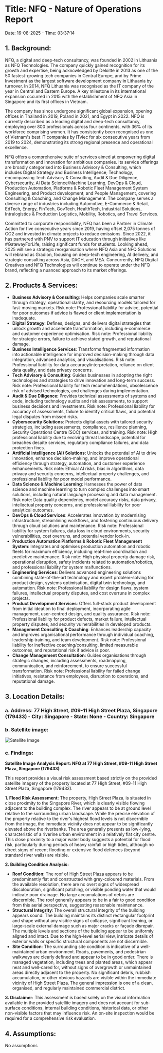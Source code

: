 # Title: NFQ - Nature of Operations Report
Date: 16-08-2025 - Time: 03:37:14

## 1. Background:
NFQ, a digital and deep-tech consultancy, was founded in 2002 in Lithuania as NFQ Technologies. The company quickly gained recognition for its growth and expertise, being acknowledged by Deloitte in 2013 as one of the 50 fastest-growing tech companies in Central Europe, and by Prime Investment as the largest software development company in Lithuania by turnover. In 2014, NFQ Lithuania was recognised as the IT company of the year in Central and Eastern Europe. A key milestone in its international expansion occurred in 2015 with the establishment of NFQ Asia in Singapore and its first offices in Vietnam.

The company has since undergone significant global expansion, opening offices in Thailand in 2019, Poland in 2021, and Egypt in 2022. NFQ is currently described as a leading digital and deep-tech consultancy, employing over 800 professionals across four continents, with 36% of its workforce comprising women. It has consistently been recognised as one of Vietnam's best IT companies by ITviec for six consecutive years from 2019 to 2024, demonstrating its strong regional presence and operational excellence.

NFQ offers a comprehensive suite of services aimed at empowering digital transformation and innovation for ambitious companies. Its service offerings are broadly categorised into Business Advisory & Consulting, which includes Digital Strategy and Business Intelligence; Technology, encompassing Tech Advisory & Consulting, Audit & Due Diligence, Cybersecurity, AI Data Science/Machine Learning, DevOps & Cloud, Production Automation, Platforms & Robotic Fleet Management System Engineering, and Product development; and People Management, covering Consulting & Coaching, and Change Management. The company serves a diverse range of industries including Automotive, E-Commerce & Retail, EdTech, Energy, FinTech, GovTech, HealthTech, Industrial Solutions, Intralogistics & Production Logistics, Mobility, Robotics, and Travel Services.

Committed to corporate responsibility, NFQ has been a Partner in Climate Action for five consecutive years since 2019, having offset 2,075 tonnes of CO2 and invested in climate projects to reduce emissions. Since 2022, it has partnered with PNV to support IT education through initiatives like #GatewayForLife, raising significant funds for students. Looking ahead, 2025 will see a strategic reorganisation where NFQ Asia and NFQ Solutions will rebrand as Gradion, focusing on deep-tech engineering, AI delivery, and strategic consulting across Asia, DACH, and MEA. Concurrently, NFQ Digital Creatives and NFQ Technologies will continue to operate under the NFQ brand, reflecting a nuanced approach to its market offerings.

## 2. Products & Services:
*   **Business Advisory & Consulting**: Helps companies scale smarter through strategy, operational clarity, and resourcing models tailored for fast-moving markets. Risk note: Professional liability for advice, potential for poor outcomes if advice is flawed or client implementation is inadequate.
*   **Digital Strategy**: Defines, designs, and delivers digital strategies that unlock growth and accelerate transformation, including e-commerce and customer experience optimisation. Risk note: Professional liability for strategic errors, failure to achieve stated growth, and reputational damage.
*   **Business Intelligence Services**: Transforms fragmented information into actionable intelligence for improved decision-making through data integration, advanced analytics, and visualisations. Risk note: Professional liability for data accuracy/interpretation, reliance on client data quality, and data privacy concerns.
*   **Tech Advisory & Consulting**: Guides businesses in adopting the right technologies and strategies to drive innovation and long-term success. Risk note: Professional liability for tech recommendations, obsolescence risk of advised technologies, and challenges during implementation.
*   **Audit & Due Diligence**: Provides technical assessments of systems and code, including technology audits and risk assessments, to support business decisions and investments. Risk note: Professional liability for accuracy of assessments, failure to identify critical flaws, and potential legal disputes from missed risks.
*   **Cybersecurity Solutions**: Protects digital assets with tailored security strategies, including assessments, compliance, resilience planning, Security Operations Centre (SOC) services, and training. Risk note: High professional liability due to evolving threat landscape, potential for breaches despite services, regulatory compliance failures, and data protection fines.
*   **Artificial Intelligence (AI) Solutions**: Unlocks the potential of AI to drive innovation, enhance decision-making, and improve operational efficiency through strategy, automation, and customer experience enhancements. Risk note: Ethical AI risks, bias in algorithms, data privacy and security concerns, intellectual property challenges, and professional liability for poor model performance.
*   **Data Science & Machine Learning**: Harnesses the power of data science and machine learning to turn complex challenges into smart solutions, including natural language processing and data management. Risk note: Data quality dependency, model accuracy risks, data privacy, intellectual property concerns, and professional liability for poor analytical outcomes.
*   **DevOps & Cloud Services**: Accelerates innovation by modernising infrastructure, streamlining workflows, and fostering continuous delivery through cloud solutions and maintenance. Risk note: Professional liability for system failures, data loss in cloud environments, security vulnerabilities, cost overruns, and potential vendor lock-in.
*   **Production Automation Platforms & Robotic Fleet Management System**: Integrates and optimises production automation and robotic fleets for maximum efficiency, including real-time coordination and predictive maintenance. Risk note: High physical property damage risk, operational disruption, safety incidents related to automation/robotics, and professional liability for system malfunctions.
*   **Engineering Services**: Delivers advanced engineering solutions combining state-of-the-art technology and expert problem-solving for product design, systems optimisation, digital twin technology, and automation. Risk note: Professional liability for design flaws, system failures, intellectual property disputes, and cost overruns in complex projects.
*   **Product Development Services**: Offers full-stack product development from initial ideation to final deployment, incorporating agile management, user-centred design, and quality assurance. Risk note: Professional liability for product defects, market failure, intellectual property disputes, and security vulnerabilities in developed products.
*   **Management Consulting & Coaching**: Enhances leadership capacity and improves organisational performance through individual coaching, leadership training, and team development. Risk note: Professional liability for ineffective coaching/consulting, limited measurable outcomes, and reputational risk if advice is poor.
*   **Change Management Consultation**: Guides organisations through strategic changes, including assessments, roadmapping, communication, and reinforcement, to ensure successful transformation. Risk note: Professional liability for failed change initiatives, resistance from employees, disruption to operations, and reputational damage.

## 3. Location Details:
### a. Address: 77 High Street, #09-11 High Street Plaza, Singapore (179433) - City: Singapore - State: None - Country: Singapore
### b. Satellite image:
![Satellite Image](satellite_images\nfq_satellite.png)
### c. Findings:
**Satellite Image Analysis Report: NFQ at 77 High Street, #09-11 High Street Plaza, Singapore (179433)**

This report provides a visual risk assessment based strictly on the provided satellite imagery of the property located at 77 High Street, #09-11 High Street Plaza, Singapore (179433).

**1. Flood Risk Assessment:**
The property, High Street Plaza, is situated in close proximity to the Singapore River, which is clearly visible flowing adjacent to the building complex. The river appears to be at ground level relative to the surrounding urban landscape. While the precise elevation of the property relative to the river's highest flood levels is not discernible from the image, the immediate vicinity does not appear to be significantly elevated above the riverbanks. The area generally presents as low-lying, characteristic of a riverine urban environment in a relatively flat city centre. This close proximity to a major water body suggests a potential for flood risk, particularly during periods of heavy rainfall or high tides, although no direct signs of recent flooding or extensive flood defences (beyond standard river walls) are visible.

**2. Building Condition Analysis:**

*   **Roof Condition**: The roof of High Street Plaza appears to be predominantly flat and constructed with grey-coloured materials. From the available resolution, there are no overt signs of widespread discolouration, significant patching, or visible ponding water that would indicate poor drainage. No large accumulations of debris are discernible. The roof generally appears to be in a fair to good condition from this aerial perspective, suggesting reasonable maintenance.
*   **Structural Integrity**: The overall structural integrity of the building appears sound. The building maintains its distinct rectangular footprint and shape without any visible signs of collapse, significant leaning, or large-scale external damage such as major cracks or façade disrepair. The multiple levels and sections of the building appear to be uniformly aligned and intact. Due to the high-level aerial view, intricate details of exterior walls or specific structural components are not discernible.
*   **Site Condition**: The surrounding site condition is indicative of a well-maintained urban environment. Roads, pavements, and pedestrian walkways are clearly defined and appear to be in good order. There is managed vegetation, including trees and planted areas, which appear neat and well-cared for, without signs of overgrowth or unmaintained areas directly adjacent to the property. No significant debris, rubbish accumulation, or other obvious hazards are visible within the immediate vicinity of High Street Plaza. The general impression is one of a clean, organised, and regularly maintained commercial district.

**3. Disclaimer:**
This assessment is based solely on the visual information available in the provided satellite imagery and does not account for sub-surface conditions, internal building conditions, historical data, or other non-visible factors that may influence risk. An on-site inspection would be required for a comprehensive risk evaluation.

## 4. Assumptions:
No assumptions